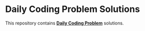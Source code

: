 # Daily Coding Problem Solutions

This repository contains **[Daily Coding Problem](https://www.dailycodingproblem.com)** solutions.

